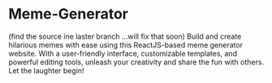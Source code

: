 # Meme-Generator
(find the source ine laster branch 
...will fix that soon)
Build and create hilarious memes with ease using this ReactJS-based meme generator website. With a user-friendly interface, customizable templates, and powerful editing tools, unleash your creativity and share the fun with others. Let the laughter begin!
